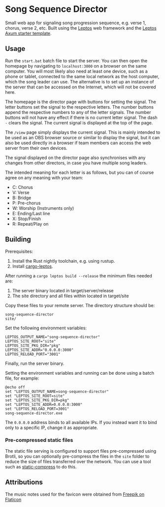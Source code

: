 # Song Sequence Director

Small web app for signaling song progression sequence, e.g. verse 1, chorus, verse 2, etc. Built using the [Leptos](https://github.com/leptos-rs/leptos) web framework and the [Leptos Axum starter template](https://github.com/leptos-rs/start-axum).

## Usage

Run the `start.bat` batch file to start the server. You can then open the homepage by navigating to `localhost:3000` on a browser on the same computer. You will most likely also need at least one device, such as a phone or tablet, connected to the same local network as the host computer, which the song leader can use. The alternative is to set up an instance of the server that can be accessed on the Internet, which will not be covered here.

The homepage is the director page with buttons for setting the signal. The letter buttons set the signal to the respective letters. The number buttons append the respective numbers to any of the letter signals. The number buttons will not have any effect if there is no current letter signal. The dash `-` clears the signal. The current signal is displayed at the top of the page.

The `/view` page simply displays the current signal. This is mainly intended to be used as an OBS browser source or similar to display the signal, but it can also be used directly in a browser if team members can access the web server from their own devices.

The signal displayed on the director page also synchronises with any changes from other directors, in case you have multiple song leaders.

The intended meaning for each letter is as follows, but you can of course agree on any meaning with your team:

- C: Chorus
- V: Verse
- B: Bridge
- P: Pre-chorus
- W: Worship (Instruments only)
- E: Ending/Last line
- X: Stop/Finish
- R: Repeat/Play on

## Building

Prerequisites:
1. Install the Rust nightly toolchain, e.g. using rustup.
2. Install [cargo-leptos](https://github.com/leptos-rs/cargo-leptos).

After running a `cargo leptos build --release` the minimum files needed are:

1. The server binary located in target/server/release
2. The site directory and all files within located in target/site

Copy these files to your remote server. The directory structure should be:

```
song-sequence-director
site/
```

Set the following environment variables:

```
LEPTOS_OUTPUT_NAME="song-sequence-director"
LEPTOS_SITE_ROOT="site"
LEPTOS_SITE_PKG_DIR="pkg"
LEPTOS_SITE_ADDR="0.0.0.0:3000"
LEPTOS_RELOAD_PORT="3001"
```

Finally, run the server binary.

Setting the environment variables and running can be done using a batch file, for example:

```
@echo off
set "LEPTOS_OUTPUT_NAME=song-sequence-director"
set "LEPTOS_SITE_ROOT=site"
set "LEPTOS_SITE_PKG_DIR=pkg"
set "LEPTOS_SITE_ADDR=0.0.0.0:3000"
set "LEPTOS_RELOAD_PORT=3001"
song-sequence-director.exe
```

The `0.0.0.0` address binds to all available IPs. If you instead want it to bind only to a specific IP, change it as appropriate.

### Pre-compressed static files

The static file serving is configured to support files pre-compressed using Brotli, so you can optionally pre-compress the files in the `site` folder to reduce the size of files transferred over the network. You can use a tool such as [static-compress](https://github.com/mqudsi/static-compress) to do this.

## Attributions

The music notes used for the favicon were obtained from <a href="https://www.flaticon.com/free-icons/music" title="music icons">Freepik on Flaticon</a>
